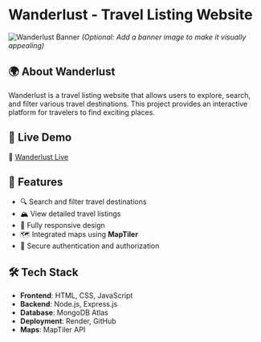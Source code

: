 # Wanderlust - Travel Listing Website

![Wanderlust Banner](https://your-image-url.com) *(Optional: Add a banner image to make it visually appealing)*

## 🌍 About Wanderlust
Wanderlust is a travel listing website that allows users to explore, search, and filter various travel destinations. This project provides an interactive platform for travelers to find exciting places.

## 🚀 Live Demo
🔗 [Wanderlust Live](https://wanderlust-project-mjvs.onrender.com/listings)

## 📌 Features
- 🔍 Search and filter travel destinations
- 🏔️ View detailed travel listings
- 📱 Fully responsive design
- 🗺️ Integrated maps using **MapTiler**
- 🔐 Secure authentication and authorization

## 🛠️ Tech Stack
- **Frontend**: HTML, CSS, JavaScript
- **Backend**: Node.js, Express.js
- **Database**: MongoDB Atlas
- **Deployment**: Render, GitHub
- **Maps**: MapTiler API


